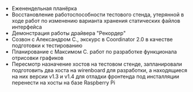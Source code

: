 * Еженендельная планёрка
* Восстановление работоспособности тестового стенда, утерянной в ходе работ по изменению варианта хранения статических файлов интерфейса
* Демонстрация работы драйвера "Рекордер"
* Созвон с Александром С., экскурс в Coordinator 2.0 в качестве подготовки к тестированию
* Планирование с Максимом С. работ по разработке функционала отрисовки графиков
* Пересмотр назначение хостов на тестовом стенде, запланировали подготовить два хоста на wirenboard для разработки, а находящиеся на них версии v1.3 и v1.4 для отладки фронтенда под инсталляции перенести на хосты на базе Raspberry Pi